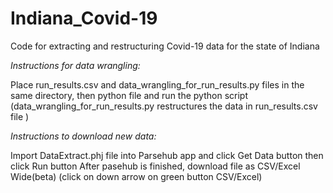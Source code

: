 # Indiana_Covid-19
Code for extracting and restructuring Covid-19 data for the state of Indiana


*Instructions for data wrangling:*

Place run_results.csv and data_wrangling_for_run_results.py files in the same directory, then python file  and run the python script (data_wrangling_for_run_results.py restructures the data in run_results.csv file )

*Instructions to download new data:*

Import DataExtract.phj file into Parsehub app and click Get Data button then click Run button
After pasehub is finished, download file as CSV/Excel Wide(beta) (click on down arrow on green button CSV/Excel)
